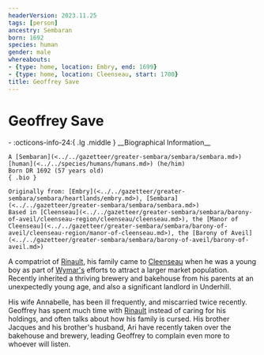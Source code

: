 ```yaml
---
headerVersion: 2023.11.25
tags: [person]
ancestry: Sembaran
born: 1692
species: human
gender: male
whereabouts:
- {type: home, location: Embry, end: 1699}
- {type: home, location: Cleenseau, start: 1700}
title: Geoffrey Save
---
```

# Geoffrey Save
<div class="grid cards ext-narrow-margin ext-one-column" markdown>
- :octicons-info-24:{ .lg .middle } __Biographical Information__

    A [Sembaran](<../../gazetteer/greater-sembara/sembara/sembara.md>) [human](<../../species/humans/humans.md>) (he/him)  
    Born DR 1692 (57 years old)  
    { .bio }

    Originally from: [Embry](<../../gazetteer/greater-sembara/sembara/heartlands/embry.md>), [Sembara](<../../gazetteer/greater-sembara/sembara/sembara.md>)
    Based in [Cleenseau](<../../gazetteer/greater-sembara/sembara/barony-of-aveil/cleenseau-region/cleenseau/cleenseau.md>), the [Manor of Cleenseau](<../../gazetteer/greater-sembara/sembara/barony-of-aveil/cleenseau-region/manor-of-cleenseau.md>), the [Barony of Aveil](<../../gazetteer/greater-sembara/sembara/barony-of-aveil/barony-of-aveil.md>)
</div>


A compatriot of [Rinault](<./rinault-essford.md>), his family came to [Cleenseau](<../../gazetteer/greater-sembara/sembara/barony-of-aveil/cleenseau-region/cleenseau/cleenseau.md>) when he was a young boy as part of [Wymar's](<./wymar-essford.md>) efforts to attract a larger market population. Recently inherited a thriving brewery and bakehouse from his parents at an unexpectedly young age, and also a significant landlord in Underhill. 

His wife Annabelle, has been ill frequently, and miscarried twice recently. Geoffrey has spent much time with [Rinault](<./rinault-essford.md>) instead of caring for his holdings, and often talks about how his family is cursed. His brother Jacques and his brother's husband, Ari have recently taken over the bakehouse and brewery, leading Geoffrey to complain even more to whoever will listen.